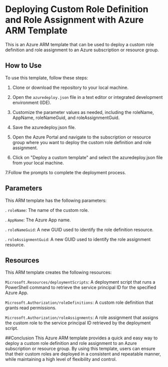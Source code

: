 # Deploying Custom Role Definition and Role Assignment with Azure ARM Template
This is an Azure ARM template that can be used to deploy a custom role definition and role assignment to an Azure subscription or resource group.

## How to Use
To use this template, follow these steps:

1. Clone or download the repository to your local machine.

2. Open the `azuredeploy.json` file in a text editor or integrated development environment (IDE).

3. Customize the parameter values as needed, including the roleName, AppName, roleNameGuid, and roleAssignmentGuid.

4. Save the azuredeploy.json file.

5. Open the Azure Portal and navigate to the subscription or resource group where you want to deploy the custom role definition and role assignment.
6. Click on "Deploy a custom template" and select the azuredeploy.json file from your local machine.

7.Follow the prompts to complete the deployment process.

## Parameters
This ARM template has the following parameters:

. `roleName`: The name of the custom role.

. `AppName`: The Azure App name.

. `roleNameGuid`: A new GUID used to identify the role definition resource.

. `roleAssignmentGuid`: A new GUID used to identify the role assignment resource.

## Resources
This ARM template creates the following resources:

`Microsoft.Resources/deploymentScripts`: A deployment script that runs a PowerShell command to retrieve the service principal ID for the specified Azure App.

`Microsoft.Authorization/roleDefinitions`: A custom role definition that grants read permissions.

`Microsoft.Authorization/roleAssignments`: A role assignment that assigns the custom role to the service principal ID retrieved by the deployment script.


##Conclusion
This Azure ARM template provides a quick and easy way to deploy a custom role definition and role assignment to an Azure subscription or resource group. By using this template, users can ensure that their custom roles are deployed in a consistent and repeatable manner, while maintaining a high level of flexibility and control.
